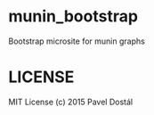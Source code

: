 munin_bootstrap
===============

Bootstrap microsite for munin graphs

# LICENSE
MIT License (c) 2015 Pavel Dostál

